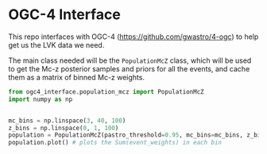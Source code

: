 # OGC-4 Interface
This repo interfaces with OGC-4 (https://github.com/gwastro/4-ogc) to help get us the LVK data we need.

The main class needed will be the `PopulationMcZ` class, which will be used to get the Mc-z posterior samples and 
priors for all the events, and cache them as a matrix of binned Mc-z weights.


```python
from ogc4_interface.population_mcz import PopulationMcZ
import numpy as np


mc_bins = np.linspace(3, 40, 100)
z_bins = np.linspace(0, 1, 100)
population = PopulationMcZ(pastro_threshold=0.95, mc_bins=mc_bins, z_bins=z_bins)
population.plot() # plots the Sum(event_weights) in each bin

```


